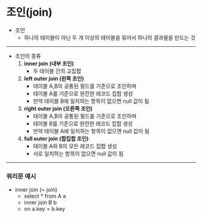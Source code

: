 # 조인(join)

- 조인
  - 하나의 테이블이 아닌 두 개 이상의 테이블을 묶어서 하나의 결과물을 만드는 것
---
- 조인의 종류
  1. **inner join (내부 조인)**
     - 두 테이블 간의 교집합
  2. **left outer join (왼쪽 조인)**
     - 테이블 A,B의 공통된 필드를 기준으로 조인하며
     - 테이블 A를 기준으로 완전한 레코드 집합 생성
     - 만약 테이블 B에 일치하는 항목이 없으면 null 값이 됨
  3. **right outer join (오른쪽 조인)**
      - 테이블 A,B의 공통된 필드를 기준으로 조인하며
      - 테이블 B를 기준으로 완전한 레코드 집합 생성
      - 만약 테이블 A에 일치하는 항목이 없으면 null 값이 됨
  4. **full outer join (합집합 조인)**
     - 테이블 A와 B의 모든 레코드 집합 생성
     - 서로 일치하는 항목이 없으면 null 값이 됨

---

### 쿼리문 예시
- inner join (= join)
   - select * from A a
   - inner join B b
   - on a.key = b.key
